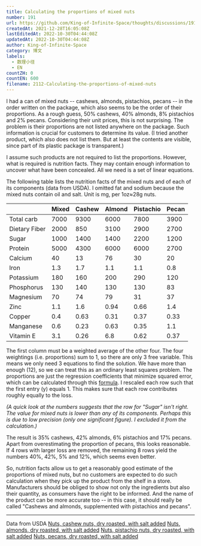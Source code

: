 ```yaml
---
title: Calculating the proportions of mixed nuts
number: 191
url: https://github.com/King-of-Infinite-Space/thoughts/discussions/191
createdAt: 2021-12-28T16:05:08Z
lastEditedAt: 2022-10-30T04:44:08Z
updatedAt: 2022-10-30T04:44:08Z
author: King-of-Infinite-Space
category: 博文
labels:
  - 数理小径
  - EN
countZH: 0
countEN: 600
filename: 2112-Calculating-the-proportions-of-mixed-nuts
---
```


I had a can of mixed nuts -- cashews, almonds, pistachios, pecans -- in the order written on the package, which also seems to be the order of their proportions. As a rough guess, 50% cashews, 40% almonds, 8% pistachios and 2% pecans. Considering their unit prices, this is not surprising. The problem is their proportions are not listed anywhere on the package. Such information is crucial for customers to determine its value. (I tried another product, which also does not list them. But at least the contents are visible, since part of its plastic package is transparent.)

I assume such products are not required to list the proportions. However, what is required is nutrition facts. They may contain enough information to uncover what have been concealed. All we need is a set of linear equations.

The following table lists the nutrition facts of the mixed nuts and of each of its components (data from USDA). I omitted fat and sodium because the mixed nuts contain oil and salt. Unit is mg, per 1oz≈28g nuts.

|               | Mixed | Cashew | Almond | Pistachio | Pecan |
|---------------|-------|--------|--------|-----------|-------|
| Total carb    | 7000  | 9300   | 6000   | 7800      | 3900  |
| Dietary Fiber | 2000  | 850    | 3100   | 2900      | 2700  |
| Sugar         | 1000  | 1400   | 1400   | 2200      | 1200  |
| Protein       | 5000  | 4300   | 6000   | 6000      | 2700  |
| Calcium       | 40    | 13     | 76     | 30        | 20    |
| Iron          | 1.3   | 1.7    | 1.1    | 1.1       | 0.8   |
| Potassium     | 180   | 160    | 200    | 290       | 120   |
| Phosphorus    | 130   | 140    | 130    | 130       | 83    |
| Magnesium     | 70    | 74     | 79     | 31        | 37    |
| Zinc          | 1.1   | 1.6    | 0.94   | 0.66      | 1.4   |
| Copper        | 0.4   | 0.63   | 0.31   | 0.37      | 0.33  |
| Manganese     | 0.6   | 0.23   | 0.63   | 0.35      | 1.1   |
| Vitamin E     | 3.1   | 0.26   | 6.8    | 0.62      | 0.37  |

The first column must be a weighted average of the other four. The four weightings (i.e. proportions) sum to 1, so there are only 3 free variable. This means we only need 3 equations to find the solution. We have more than enough (12), so we can treat this as an ordinary least squares problem. The proportions are just the regression coefficients that minimize squared error, which can be calculated through this [formula](https://en.wikipedia.org/wiki/Ordinary_least_squares#Constrained_estimation). I rescaled each row such that the first entry (y) equals 1. This makes sure that each row contributes roughly equally to the loss.

*(A quick look at the numbers suggests that the row for "Sugar" isn't right. The value for mixed nuts is lower than any of its components. Perhaps this is due to low precision (only one significant figure). I excluded it from the calculation.)*

The result is 35% cashews, 42% almonds, 6% pistachios and 17% pecans. Apart from overestimating the proportion of pecans, this looks reasonable. If 4 rows with larger loss are removed, the remaining 8 rows yield the numbers 40%, 42%, 5% and 12%, which seems even better. 

So, nutrition facts allow us to get a reasonably good estimate of the proportions of mixed nuts, but no customers are expected to do such calculation when they pick up the product from the shelf in a store. Manufacturers should be obliged to show not only the ingredients but also their quantity, as consumers have the right to be informed. And the name of the product can be more accurate too -- in this case, it should really be called "Cashews and almonds, supplemented with pistachios and pecans".

---

Data from USDA
[Nuts, cashew nuts, dry roasted, with salt added](https://fdc.nal.usda.gov/fdc-app.html#/food-details/169421/nutrients)
[Nuts, almonds, dry roasted, with salt added](https://fdc.nal.usda.gov/fdc-app.html#/food-details/168596/nutrients)
[Nuts, pistachio nuts, dry roasted, with salt added](https://fdc.nal.usda.gov/fdc-app.html#/food-details/169426/nutrients)
[Nuts, pecans, dry roasted, with salt added](https://fdc.nal.usda.gov/fdc-app.html#/food-details/169424/nutrients)
<img src='https://count.lnfinite.space/post/42.svg?plus=1' width='0' height='0' />